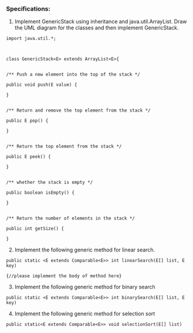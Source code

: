 ### Specifications:
1) Implement GenericStack using inheritance and java.util.ArrayList. Draw the UML diagram for the classes and then implement GenericStack.

``` 
import java.util.*;

 

class GenericStack<E> extends ArrayList<E>{


/** Push a new element into the top of the stack */

public void push(E value) {

}
 

/** Return and remove the top element from the stack */

public E pop() {

}
 

/** Return the top element from the stack */

public E peek() {

}


/** whether the stack is empty */

public boolean isEmpty() {

}


/** Return the number of elements in the stack */

public int getSize() {

}
```

2)  Implement the following generic method for linear search.

```
public static <E extends Comparable<E>> int linearSearch(E[] list, E key)

{//please implement the body of method here}
```
 

3)  Implement the following generic method for binary search

`public static <E extends Comparable<E>> int binarySearch(E[] list, E key)`

 

4)  Implement the following generic method for selection sort

`public static<E extends Comparable<E>> void selectionSort(E[] list)`